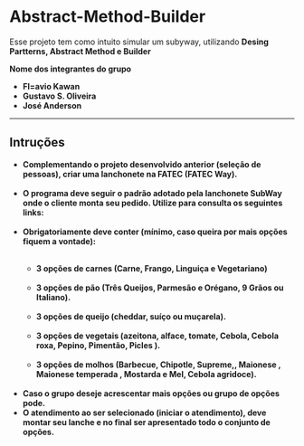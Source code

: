 # Abstract-Method-Builder


<p>Esse projeto tem como intuito simular um subyway, utilizando <strong>Desing Partterns, Abstract Method e Builder<strong></p>
<p>Nome dos integrantes do grupo</p>
<ul>
  <li>Fl=avio Kawan</li>
  <li>Gustavo S. Oliveira</li>
  <li>José Anderson</li>
</ul>
<hr>

<h2>Intruções</h2>

<ul>
<li>Complementando o projeto desenvolvido anterior (seleção de pessoas), criar uma lanchonete na FATEC (FATEC Way).</li>
<br>
<li>O programa deve seguir o padrão adotado pela lanchonete SubWay onde o cliente monta seu pedido. Utilize para consulta os seguintes links:</li>
<br>
<li>Obrigatoriamente deve conter (mínimo, caso queira por mais opções fiquem a vontade):</li>
<br>
<ul>

<li>3 opções de carnes (Carne, Frango, Linguiça e Vegetariano)</li>
<br>
<li> 3 opções de pão (Três Queijos, Parmesão e Orégano, 9 Grãos ou Italiano).</li>
<br>
<li>3 opções de queijo (cheddar, suíço ou muçarela).</li>
<br>
<li>3 opções de vegetais (azeitona, alface, tomate, Cebola, Cebola roxa, Pepino, Pimentão, Picles  ).</li>
<br>
<li>3 opções de molhos (Barbecue, Chipotle, Supreme,, Maionese , Maionese temperada , Mostarda e Mel, Cebola agridoce).</li>
<br>
</ul>

<li>Caso o grupo deseje acrescentar mais opções ou grupo de opções pode.</li>

<li>O atendimento ao ser selecionado (iniciar o atendimento), deve montar seu lanche e no final ser apresentado todo o conjunto de opções.</li>
<ul>
